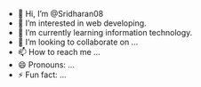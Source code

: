 - 👋 Hi, I’m @Sridharan08
- 👀 I’m interested in web developing.
- 🌱 I’m currently learning information technology.
- 💞️ I’m looking to collaborate on ...
- 📫 How to reach me ...
- 😄 Pronouns: ...
- ⚡ Fun fact: ...

<!---
Sridharan08/Sridharan08 is a ✨ special ✨ repository because its `README.md` (this file) appears on your GitHub profile.
You can click the Preview link to take a look at your changes.
--->
